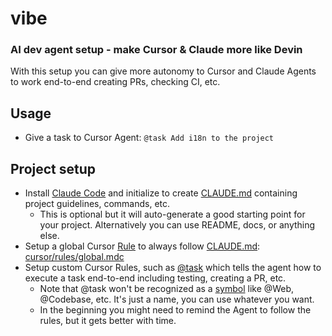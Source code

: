 # vibe

### AI dev agent setup - make Cursor & Claude more like Devin

With this setup you can give more autonomy to Cursor and Claude Agents to work end-to-end creating PRs, checking CI, etc.

## Usage

- Give a task to Cursor Agent: `@task Add i18n to the project`

## Project setup

- Install [Claude Code](https://docs.anthropic.com/en/docs/agents-and-tools/claude-code/overview) and initialize to create [CLAUDE.md](CLAUDE.md) containing project guidelines, commands, etc.
  - This is optional but it will auto-generate a good starting point for your project. Alternatively you can use README, docs, or anything else.
- Setup a global Cursor [Rule](https://docs.cursor.com/context/rules-for-ai) to always follow [CLAUDE.md](CLAUDE.md): [cursor/rules/global.mdc](.cursor/rules/global.mdc)
- Setup custom Cursor Rules, such as [@task](.cursor/rules/task.mdc) which tells the agent how to execute a task end-to-end including testing, creating a PR, etc.
  - Note that @task won't be recognized as a [symbol](https://docs.cursor.com/context/@-symbols/overview) like @Web, @Codebase, etc. It's just a name, you can use whatever you want.
  - In the beginning you might need to remind the Agent to follow the rules, but it gets better with time.
